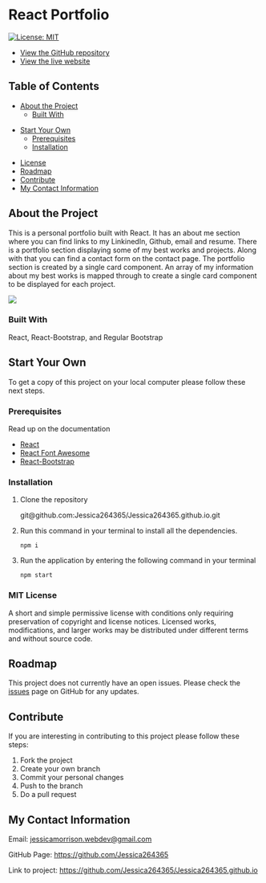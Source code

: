 # React Portfolio

[![License: MIT](https://img.shields.io/badge/License-MIT-yellow.svg)](https://opensource.org/licenses/MIT)

- [View the GitHub repository](https://github.com/Jessica264365/Jessica264365.github.io)
- [View the live website](https://jessica264365.github.io/)

## Table of Contents

- [About the Project](https://github.com/Jessica264365/Jessica264365.github.io#about-the-project)
  - [Built With](https://github.com/Jessica264365/Jessica264365.github.io#built-with)

* [Start Your Own](https://github.com/Jessica264365/Jessica264365.github.io#start-your-own)
  - [Prerequisites](https://github.com/Jessica264365/Jessica264365.github.io#prerequisites)
  - [Installation](https://github.com/Jessica264365/Jessica264365.github.io#installation)

- [License](https://github.com/Jessica264365/Jessica264365.github.io#license)
- [Roadmap](https://github.com/Jessica264365/Jessica264365.github.io#roadmap)
- [Contribute](https://github.com/Jessica264365/Jessica264365.github.io#contribute)
- [My Contact Information](https://github.com/Jessica264365/Jessica264365.github.io#my-contact-information)

## About the Project

This is a personal portfolio built with React. It has an about me section where you can find links to my LinkinedIn, Github, email and resume. There is a portfolio section displaying some of my best works and projects. Along with that you can find a contact form on the contact page. The portfolio section is created by a single card component. An array of my information about my best works is mapped through to create a single card component to be displayed for each project.

![](./public/images/reactportfolio.gif)

### Built With

React, React-Bootstrap, and Regular Bootstrap

## Start Your Own

To get a copy of this project on your local computer please follow these next steps.

### Prerequisites

Read up on the documentation

- [React](https://reactjs.org/)
- [React Font Awesome](https://fontawesome.com/how-to-use/on-the-web/using-with/react)
- [React-Bootstrap](https://react-bootstrap.github.io/getting-started/introduction)

### Installation

1. Clone the repository

   git@github.<span></span>com:Jessica264365/Jessica264365.github.io.git

2. Run this command in your terminal to install all the dependencies.

   `npm i`

3. Run the application by entering the following command in your terminal

   `npm start`

### MIT License

A short and simple permissive license with conditions only requiring preservation of copyright and license notices. Licensed works, modifications, and larger works may be distributed under different terms and without source code.

## Roadmap

This project does not currently have an open issues. Please check the [issues](https://github.com/Jessica264365/Jessica264365.github.io/issues) page on GitHub for any updates.

## Contribute

If you are interesting in contributing to this project please follow these steps:

1. Fork the project
2. Create your own branch
3. Commit your personal changes
4. Push to the branch
5. Do a pull request

## My Contact Information

Email: jessicamorrison.webdev@gmail.com

GitHub Page: https://github.com/Jessica264365

Link to project: https://github.com/Jessica264365/Jessica264365.github.io
